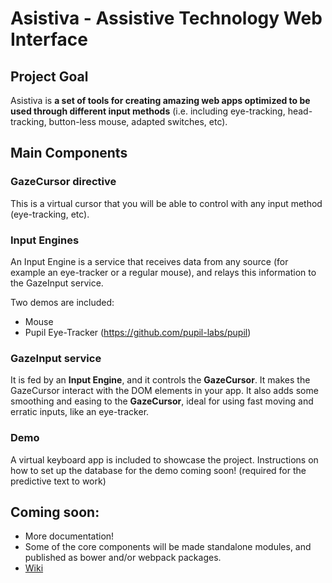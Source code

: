 # Asistiva - Assistive Technology Web Interface

## Project Goal

Asistiva is **a set of tools for creating amazing web apps optimized to be used through different input methods** (i.e. including eye-tracking, head-tracking, button-less mouse, adapted switches, etc).

## Main Components

### GazeCursor directive

This is a virtual cursor that you will be able to control with any input method (eye-tracking, etc).

### Input Engines

An Input Engine is a service that receives data from any source (for example an eye-tracker or a regular mouse), and relays this information to the GazeInput service.

Two demos are included:

 * Mouse
 * Pupil Eye-Tracker (https://github.com/pupil-labs/pupil)

### GazeInput service

It is fed by an **Input Engine**, and it controls the **GazeCursor**. It makes the GazeCursor interact with the DOM elements in your app. It also adds some smoothing and easing to the **GazeCursor**, ideal for using fast moving and erratic inputs, like an eye-tracker.

### Demo

A virtual keyboard app is included to showcase the project. Instructions on how to set up the database for the demo coming soon! (required for the predictive text to work)


## Coming soon:

 * More documentation!
 * Some of the core components will be made standalone modules, and published as bower and/or webpack packages.
 * [Wiki](https://github.com/hookdump/asistiva/wiki)
